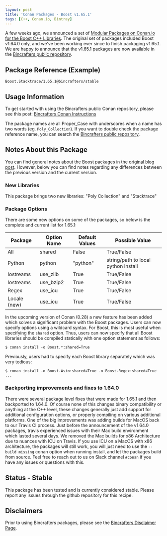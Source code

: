 ```yaml
---
layout: post
title: 'Conan Packages - Boost v1.65.1'
tags: [C++, Conan.io, Bintray]
---
```


A few weeks ago, we announced a set of [Modular Packages on Conan.io for the Boost C++ Libraries](boost-modular-packages-conan).  The original set of packages included Boost v1.64.0 only, and we've been working ever since to finish packaging v1.65.1.  We are happy to announce that the v1.65.1 packages are now available in the [Bincrafters public repository](https://bintray.com/bincrafters/public-conan).  

## Package Reference (Example)

    Boost.Stacktrace/1.65.1@bincrafters/stable
    
## Usage Information  

To get started with using the Bincrafters public Conan repository, please see this post:
[Bincrafters Conan Instructions](https://bincrafters.github.io/2017/06/06/using-bincrafters-conan-repository)

The package names are all Proper_Case with underscores when a name has two words (eg. `Poly_Collection`).  If you want to double check the package reference name, you can search the [Bincrafters public repository](https://bintray.com/bincrafters/public-conan).

## Notes About this Package 
You can find general notes about the Boost packages in the [original blog post](boost-modular-packages-conan).  However, below you can find notes regarding any differences between the previous version and the current version. 

### New Libraries

This package brings two new libraries:  "Poly Collection" and "Stacktrace"

### Package Options
There are some new options on some of the packages, so below is the complete and current list for 1.65.1: 

|Package      |Option Name		| Default Values   | Possible Value    
|--------------|--------------------|-------------------|------------------
|All				|shared					| False                | True/False         
|Python		|python				| "python"          | string/path to local python install 
|Iostreams	|use_zlib				| True                | True/False         
|Iostreams	|use_bzip2			| True                | True/False  
|Regex			|use_icu				| True                | True/False  
|Locale	(new)|use_icu				| True                | True/False  


In the upcoming version of Conan (0.28) a new feature has been added which solves a significant problem with the Boost packages.  Users can now specify options using a wildcard syntax.  For Boost, this is most useful when specifying the `shared` option.  Thus, users can now specify that all Boost libraries should be compiled statically with one option statement as follows: 

	$ conan install -o Boost.*:shared=True

Previously, users had to specify each Boost library separately which was very tedious: 

	$ conan install -o Boost.Asio:shared=True -o Boost.Regex:shared=True ...

### Backporting improvements and fixes to 1.64.0
There were several package level fixes that were made for 1.65.1 and then backported to 1.64.0.  Of course none of this changes binary compatibility or anything at the C++ level, these changes generally just add support for additional configuration options, or properly compiling on various additional platforms.  One of the big improvements was adding builds for MacOS back to our Travis CI process.  Just before the announcement of the v1.64.0 packages, travis experienced issues with their Mac build environment which lasted several days.  We removed the Mac builds for x86 Architecture due to nuances with ICU on Travis.  If you use ICU on a MacOS with x86 architecture, the packages will still work, you will just need to use the `--build missing` conan option when running install, and let the packages build from source.  Feel free to reach out to us on Slack channel `#conan` if you have any issues or questions with this. 


## Status - Stable
This package has been tested and is currently considered stable.  Please report any issues through the github repository for this recipe. 

## Disclaimers
Prior to using Bincrafters packages, please see the [Bincrafters Disclaimer Page](https://bincrafters.github.io/2017/05/01/bincrafters-package-disclaimers/). 